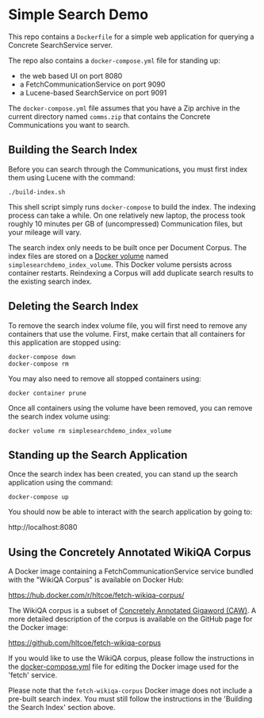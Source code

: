 Simple Search Demo
==================

This repo contains a `Dockerfile` for a simple web application for
querying a Concrete SearchService server.

The repo also contains a `docker-compose.yml` file for standing up:

  - the web based UI on port 8080
  - a FetchCommunicationService on port 9090
  - a Lucene-based SearchService on port 9091

The `docker-compose.yml` file assumes that you have a Zip archive in
the current directory named `comms.zip` that contains the
Concrete Communications you want to search. 

Building the Search Index
-------------------------

Before you can search through the Communications, you must first index
them using Lucene with the command:

    ./build-index.sh

This shell script simply runs `docker-compose` to build the index.
The indexing process can take a while.  On one relatively new laptop,
the process took roughly 10 minutes per GB of (uncompressed)
Communication files, but your mileage will vary.

The search index only needs to be built once per Document Corpus.
The index files are stored on a
[Docker volume](https://docs.docker.com/engine/admin/volumes/volumes/)
named `simplesearchdemo_index_volume`.
This Docker volume persists across container restarts.  Reindexing a
Corpus will add duplicate search results to the existing search index.


Deleting the Search Index
-------------------------

To remove the search index volume file, you will first need to remove
any containers that use the volume.  First, make certain that all
containers for this application are stopped using:

    docker-compose down
	docker-compose rm

You may also need to remove all stopped containers using:

    docker container prune

Once all containers using the volume have been removed, you can remove
the search index volume using:

	docker volume rm simplesearchdemo_index_volume


Standing up the Search Application
----------------------------------

Once the search index has been created, you can stand up the search
application using the command:

    docker-compose up

You should now be able to interact with the search application by
going to:

http://localhost:8080


Using the Concretely Annotated WikiQA Corpus
--------------------------------------------

A Docker image containing a FetchCommunicationService service bundled
with the "WikiQA Corpus" is available on Docker Hub:

  https://hub.docker.com/r/hltcoe/fetch-wikiqa-corpus/

The WikiQA corpus is a subset of
[Concretely Annotated Gigaword (CAW)](http://dx.doi.org/10.7281/T1/D06YVM).
A more detailed description of the corpus is available on the GitHub
page for the Docker image:

  https://github.com/hltcoe/fetch-wikiqa-corpus

If you would like to use the WikiQA corpus, please follow the
instructions in the [docker-compose.yml](docker-compose.yml) file
for editing the Docker image used for the 'fetch' service.

Please note that the `fetch-wikiqa-corpus` Docker image does not
include a pre-built search index.  You must still follow the
instructions in the 'Building the Search Index' section above.
